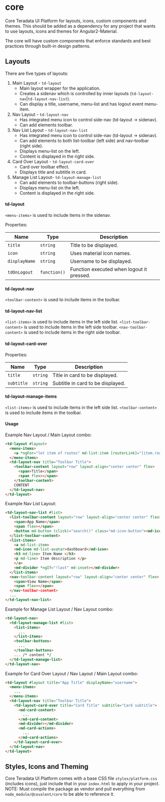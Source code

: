 # core

Core Teradata UI Platform for layouts, icons, custom components and themes. This should be added as a dependency for any project that wants to use layouts, icons and themes for Angular2-Material.

The core will have custom components that enforce standards and best practices through built-in design patterns.

## Layouts

There are five types of layouts:
 1. Main Layout - `td-layout`
    * Main layout wrapper for the application.
    * Creates a sidenav which is controlled by inner layouts (`td-layout-nav`|`td-layout-nav-list`).
    * Can display a title, username, menu-list and has logout event menu-item.
 2. Nav Layout - `td-layout-nav`
    * Has integrated menu icon to control side-nav (td-layout -> sidenav).
    * Can add elements toolbar.
 3. Nav List Layout - `td-layout-nav-list`
    * Has integrated menu icon to control side-nav (td-layout -> sidenav).
    * Can add elements to both list-toolbar (left side) and nav-toolbar (right side).
    * Displays menu-list on the left.
    * Content is displayed in the right side.
 4. Card Over Layout - `td-layout-card-over`
    * Card over toolbar effect.
    * Displays title and subtitle in card.
 5. Manage List Layout- `td-layout-manage-list`
    * Can add elements to toolbar-buttons (right side).
    * Displays menu-list on the left.
    * Content is displayed in the right side.

#### td-layout

`<menu-items>` is used to include items in the sidenav.

Properties:

| Name | Type | Description |
| --- | --- | --- |
| `title` | `string` | Title to be displayed.
| `icon` | `string` | Uses material icon names.
| `displayName` | `string` | Username to be displayed.
| `tdOnLogout` | `function()` | Function executed when logout it pressed.

#### td-layout-nav

`<toolbar-content>` is used to include items in the toolbar.

#### td-layout-nav-list

`<list-items>` is used to include items in the left side list.
`<list-toolbar-content>` is used to include items in the left side toolbar.
`<nav-toolbar-content>` is used to include items in the right side toolbar.

#### td-layout-card-over

Properties:

| Name | Type | Description |
| --- | --- | --- |
| `title` | `string` | Title in card to be displayed.
| `subtitle` | `string` | Subtitle in card to be displayed.

#### td-layout-manage-items

`<list-items>` is used to include items in the left side list.
`<toolbar-content>` is used to include items in the toolbar.

#### Usage

Example Nav Layout / Main Layout combo:

```html
<td-layout #layout>
  <menu-items>
    <a *ngFor="let item of routes" md-list-item [routerLink]="[item.route]" (click)="layout.close()"><md-icon>{{item.icon}}</md-icon>{{item.title}}</a>
  </menu-items>
  <td-layout-nav title="Toolbar Title">
    <toolbar-content layout="row" layout-align="center center" flex>
      <span>Title</span>
      <span flex></span>
    </toolbar-content>
    CONTENT
  </td-layout-nav>
</td-layout>
```

Example Nav List Layout:

```html
<td-layout-nav-list #list>
  <list-toolbar-content layout="row" layout-align="center center" flex>
    <span>App Name</span>
    <span flex></span>
    <button md-button (click)="search()" class="md-icon-button"><md-icon class="md-24">search</md-icon></button>
  </list-toolbar-content>
  <list-items>
    <a md-list-item>
    <md-icon md-list-avatar>dashboard</md-icon>
    <h3 md-line> Item Name </h3>
    <p md-line> Item description </p>
    </a>
    <md-divider *ngIf="!last" md-inset></md-divider>
  </list-items>
  <nav-toolbar-content layout="row" layout-align="center center" flex>
    <span>View Name</span>
    <span flex></span>
  </nav-toolbar-content>
  ...
</td-layout-nav-list>
```

Example for Manage List Layout / Nav Layout combo:

```html
<td-layout-nav>
  <td-layout-manage-list #list>
    <list-items>
      ...
    </list-items>
    <toolbar-buttons>
      ...
    </toolbar-buttons>
    ... /* content */
  </td-layout-manage-list>
</td-layout-nav>
```

Example for Card Over Layout / Nav Layout / Main Layout combo:

```html
<td-layout #layout title="App Title" displayName="username">
  <menu-items>
    ...
  </menu-items>
  <td-layout-nav title="Toolbar Title">
    <td-layout-card-over title="Card Title" subtitle="Card subtitle">
      <md-card-content>
        ...
      </md-card-content>
      <md-divider></md-divider>
      <md-card-actions>
        ...
      </md-card-actions>
    </td-layout-card-over>
  </td-layout-nav>
</td-layout>
```

## Styles, Icons and Theming

Core Teradata UI Platform comes with a base CSS file `styles/platform.css` (includes icons), just include that in your `index.html` to apply in your project. 
NOTE: Must compile the package as vendor and pull everything from `node_module/@covalent/core` to be able to reference it.